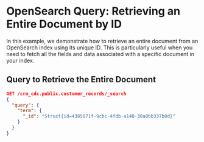 # OpenSearch Query: Retrieving an Entire Document by ID

In this example, we demonstrate how to retrieve an entire document from an OpenSearch index using its unique ID. This is particularly useful when you need to fetch all the fields and data associated with a specific document in your index.

## Query to Retrieve the Entire Document

```json
GET /crm_cdc.public.customer_records/_search
{
  "query": {
    "term": {
      "_id": "Struct{id=4385071f-9cbc-4fdb-a140-30a0bb337b0d}"
    }
  }
}
```